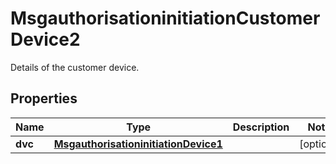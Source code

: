 

# MsgauthorisationinitiationCustomerDevice2

Details of the customer device.
## Properties

Name | Type | Description | Notes
------------ | ------------- | ------------- | -------------
**dvc** | [**MsgauthorisationinitiationDevice1**](MsgauthorisationinitiationDevice1.md) |  |  [optional]



